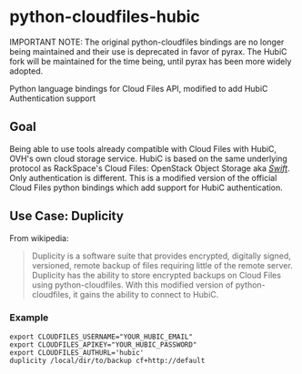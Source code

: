 python-cloudfiles-hubic
=======================

IMPORTANT NOTE:
The original python-cloudfiles bindings are no longer being maintained and their
use is deprecated in favor of pyrax. The HubiC fork will be maintained for the
time being, until pyrax has been more widely adopted.

Python language bindings for Cloud Files API, modified to add HubiC Authentication support

## Goal
Being able to use tools already compatible with Cloud Files with HubiC, OVH's own cloud storage service.
HubiC is based on the same underlying protocol as RackSpace's Cloud Files: OpenStack Object Storage aka [*Swift*](http://docs.openstack.org/developer/swift/). Only authentication is different.
This is a modified version of the official Cloud Files python bindings which add support for HubiC authentication.

## Use Case: Duplicity
From wikipedia:
> Duplicity is a software suite that provides encrypted, digitally signed, versioned, remote backup of files requiring little of the remote server.
Duplicity has the ability to store encrypted backups on Cloud Files using python-cloudfiles. With this modified version of python-cloudfiles, it gains the ability to connect to HubiC.

### Example
    export CLOUDFILES_USERNAME="YOUR_HUBIC_EMAIL"
    export CLOUDFILES_APIKEY="YOUR_HUBIC_PASSWORD"
    export CLOUDFILES_AUTHURL='hubic'
    duplicity /local/dir/to/backup cf+http://default
